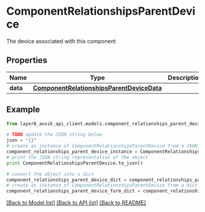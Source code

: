 # ComponentRelationshipsParentDevice

The device associated with this component

## Properties
Name | Type | Description | Notes
------------ | ------------- | ------------- | -------------
**data** | [**ComponentRelationshipsParentDeviceData**](ComponentRelationshipsParentDeviceData.md) |  | [optional] 

## Example

```python
from layer8_auvik_api_client.models.component_relationships_parent_device import ComponentRelationshipsParentDevice

# TODO update the JSON string below
json = "{}"
# create an instance of ComponentRelationshipsParentDevice from a JSON string
component_relationships_parent_device_instance = ComponentRelationshipsParentDevice.from_json(json)
# print the JSON string representation of the object
print ComponentRelationshipsParentDevice.to_json()

# convert the object into a dict
component_relationships_parent_device_dict = component_relationships_parent_device_instance.to_dict()
# create an instance of ComponentRelationshipsParentDevice from a dict
component_relationships_parent_device_form_dict = component_relationships_parent_device.from_dict(component_relationships_parent_device_dict)
```
[[Back to Model list]](../README.md#documentation-for-models) [[Back to API list]](../README.md#documentation-for-api-endpoints) [[Back to README]](../README.md)


